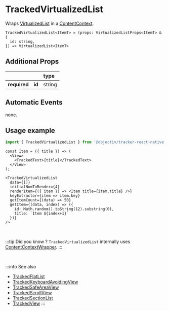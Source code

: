# TrackedVirtualizedList

Wraps [VirtualizedList](https://reactnative.dev/docs/virtualizedlist) in a [ContentContext](/taxonomy/reference/location-contexts/ContentContext.md).

```tsx
TrackedVirtualizedList<ItemT> = (props: VirtualizedListProps<ItemT> & {
  id: string,
}) => VirtualizedList<ItemT>
```

## Additional Props
|               |         | type      | 
|:-------------:|:--------|:----------|
| **required**  | **id**  | string    |

## Automatic Events
none.

## Usage example

```jsx
import { TrackedVirtualizedList } from '@objectiv/tracker-react-native';
```

```tsx
const Item = ({ title }) => (
  <View>
    <TrackedText>{title}</TrackedText>
  </View>
);
```

```tsx
<TrackedVirtualizedList
  data={[]}
  initialNumToRender={4}
  renderItem={({ item }) => <Item title={item.title} />}
  keyExtractor={item => item.key}
  getItemCount={(data) => 50}
  getItem={(data, index) => ({
    id: Math.random().toString(12).substring(0),
    title: `Item ${index+1}`
  })}
/>
```

<br />

:::tip Did you know ?
`TrackedVirtualizedList` internally uses [ContentContextWrapper](/tracking/react/api-reference/locationWrappers/ContentContextWrapper.md).
:::

<br />

:::info See also
- [TrackedFlatList](/tracking/react-native/api-reference/trackedComponents/TrackedFlatList.md)
- [TrackedKeyboardAvoidingView](/tracking/react-native/api-reference/trackedComponents/TrackedKeyboardAvoidingView.md)
- [TrackedSafeAreaView](/tracking/react-native/api-reference/trackedComponents/TrackedSafeAreaView.md)
- [TrackedScrollView](/tracking/react-native/api-reference/trackedComponents/TrackedScrollView.md)
- [TrackedSectionList](/tracking/react-native/api-reference/trackedComponents/TrackedSectionList.md)
- [TrackedView](/tracking/react-native/api-reference/trackedComponents/TrackedView.md)
:::
